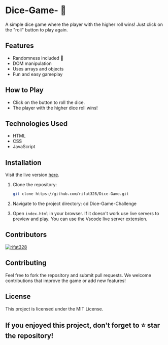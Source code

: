 # Dice-Game- 🎲

A simple dice game where the player with the higher roll wins! Just click on the "roll" button to play again.

## Features

- Randomness included 🎲
- DOM manipulation
- Uses arrays and objects
- Fun and easy gameplay

## How to Play

- Click on the button to roll the dice.
- The player with the higher dice roll wins!

## Technologies Used

- HTML
- CSS
- JavaScript

## Installation

Visit the live version [here](https://rifat328.github.io/Dice-Game/).

1. Clone the repository:

   ```bash
   git clone https://github.com/rifat328/Dice-Game.git
   ```

2. Navigate to the project directory: cd Dice-Game-Challenge

3. Open `index.html` in your browser. If it doesn't work use live servers to preview and play. You can use the Vscode live server extension.

## Contributors

[![rifat328](https://github.com/rifat328.png?size=50)](https://github.com/rifat328)


## Contributing

Feel free to fork the repository and submit pull requests. We welcome contributions that improve the game or add new features!

## License

This project is licensed under the MIT License.

## If you enjoyed this project, don't forget to ⭐ star the repository!
